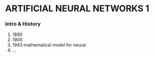 # ARTIFICIAL NEURAL NETWORKS 1

### Intro & History

1. 1890
2. 1900
3. 1943 mathematical model for neural&#x20;
4. ...


